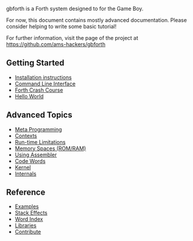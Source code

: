 gbforth is a Forth system designed to for the Game Boy.

For now, this document contains mostly advanced documentation. Please consider
helping to write some basic tutorial!

For further information, visit the page of the project at
<https://github.com/ams-hackers/gbforth>

## Getting Started

- [Installation instructions](./setup.md)
- [Command Line Interface](./cli.md)
- [Forth Crash Course](./forth-crash-course.md)
- [Hello World](./hello-world.md)

## Advanced Topics

- [Meta Programming](./meta.md)
- [Contexts](./contexts.md)
- [Run-time Limitations](./limitations.md)
- [Memory Spaces (ROM/RAM)](./memory.md)
- [Using Assembler](./assembler.md)
- [Code Words](./code-words.md)
- [Kernel](./kernel.md)
- [Internals](./internals.md)

## Reference

- [Examples](./examples.md)
- [Stack Effects](./stack-effects.md)
- [Word Index](./words.md)
- [Libraries](./libs.md)
- [Contribute](./contribute.md)
